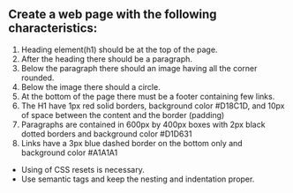 ## Create a web page with the following characteristics:

1. Heading element(h1) should be at the top of the page.
2. After the heading there should be a paragraph.
3. Below the paragraph there should an image having all the corner rounded.
4. Below the image there should a circle.
5. At the bottom of the page there must be a footer containing few links.
6. The H1 have 1px red solid borders, background color #D18C1D, and 10px of space between the content and the border (padding)
7. Paragraphs are contained in 600px by 400px boxes with 2px black dotted borders and background color #D1D631
8. Links have a 3px blue dashed border on the bottom only and background color #A1A1A1

- Using of CSS resets is necessary.
- Use semantic tags and keep the nesting and indentation proper.
